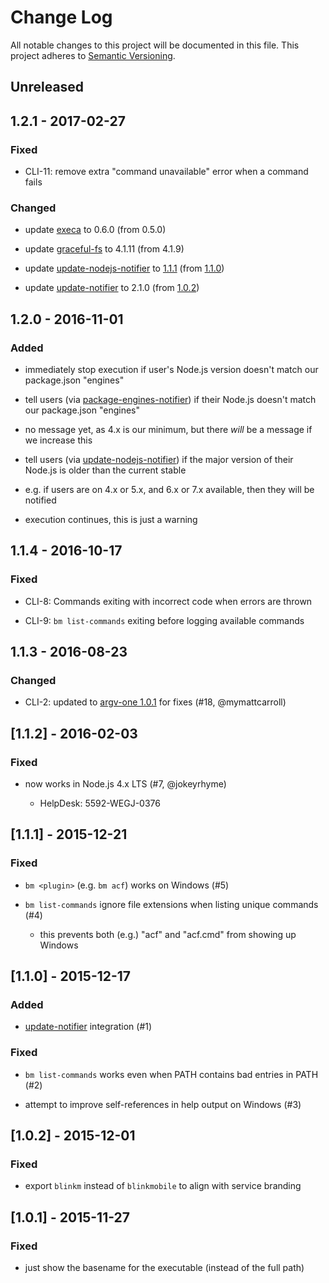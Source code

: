 # Change Log

All notable changes to this project will be documented in this file.
This project adheres to [Semantic Versioning](http://semver.org/).


## Unreleased


## 1.2.1 - 2017-02-27


### Fixed

-   CLI-11: remove extra "command unavailable" error when a command fails


### Changed

-   update [execa](https://www.npmjs.com/package/execa) to 0.6.0 (from 0.5.0)

-   update [graceful-fs](https://www.npmjs.com/package/graceful-fs) to 4.1.11 (from 4.1.9)

-   update [update-nodejs-notifier](https://www.npmjs.com/package/update-nodejs-notifier) to [1.1.1](https://github.com/jokeyrhyme/update-nodejs-notifier.js/blob/master/CHANGELOG.md) (from [1.1.0](https://github.com/jokeyrhyme/update-nodejs-notifier.js/blob/master/CHANGELOG.md))

-   update [update-notifier](https://www.npmjs.com/package/update-notifier) to 2.1.0 (from [1.0.2](https://github.com/yeoman/update-notifier/releases/tag/v1.0.2))


## 1.2.0 - 2016-11-01


### Added

-   immediately stop execution if user's Node.js version doesn't match our package.json "engines"

-   tell users (via [package-engines-notifier](https://github.com/jokeyrhyme/package-engines-notifier.js)) if their Node.js doesn't match our package.json "engines"

  -   no message yet, as 4.x is our minimum, but there _will_ be a message if we increase this

-   tell users (via [update-nodejs-notifier](https://github.com/jokeyrhyme/update-nodejs-notifier.js)) if the major version of their Node.js is older than the current stable

  -   e.g. if users are on 4.x or 5.x, and 6.x  or 7.x available, then they will be notified

  -   execution continues, this is just a warning


## 1.1.4 - 2016-10-17

### Fixed

- CLI-8: Commands exiting with incorrect code when errors are thrown

- CLI-9: `bm list-commands` exiting before logging available commands


## 1.1.3 - 2016-08-23


### Changed

- CLI-2: updated to [argv-one 1.0.1](https://github.com/jokeyrhyme/argv-one.js/releases/tag/1.0.1) for fixes (#18, @mymattcarroll)


## [1.1.2] - 2016-02-03


### Fixed

- now works in Node.js 4.x LTS (#7, @jokeyrhyme)

    - HelpDesk: 5592-WEGJ-0376


## [1.1.1] - 2015-12-21


### Fixed

- `bm <plugin>` (e.g. `bm acf`) works on Windows (#5)

- `bm list-commands` ignore file extensions when listing unique commands (#4)

    - this prevents both (e.g.) "acf" and "acf.cmd" from showing up Windows


## [1.1.0] - 2015-12-17


### Added

- [update-notifier](https://www.npmjs.com/package/update-notifier) integration (#1)


### Fixed

- `bm list-commands` works even when PATH contains bad entries in PATH (#2)

- attempt to improve self-references in help output on Windows (#3)


## [1.0.2] - 2015-12-01


### Fixed

- export `blinkm` instead of `blinkmobile` to align with service branding


## [1.0.1] - 2015-11-27


### Fixed

- just show the basename for the executable (instead of the full path)
